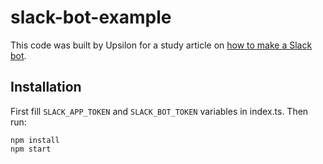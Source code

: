 # slack-bot-example

This code was built by Upsilon for a study article on [how to make a Slack bot](https://www.upsilonit.com/blog/create-a-slack-bot-with-typescript-in-3-steps).

## Installation

First fill `SLACK_APP_TOKEN` and `SLACK_BOT_TOKEN` variables in index.ts. Then run:

```
npm install
npm start
```
